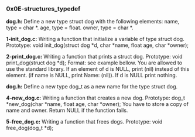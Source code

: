 ### 0x0E-structures_typedef


**dog.h:** Define a new type struct dog with the following elements:
name, type = char *.
age, type = float.
owner, type = char *.


**1-init_dog.c:** Writing a function that initialize a variable of type struct dog.
Prototype: void init_dog(struct dog *d, char *name, float age, char *owner);


**2-print_dog.c:** Writing a function that prints a struct dog.
Prototype: void print_dog(struct dog *d);
Format: see example bellow.
You are allowed to use the standard library.
If an element of d is NULL, print (nil) instead of this element. (if name is NULL, print Name: (nil)).
If d is NULL print nothing.


**dog.h:** Define a new type dog_t as a new name for the type struct dog.


**4-new_dog.c:** Writing a function that creates a new dog.
Prototype: dog_t *new_dog(char *name, float age, char *owner);
You have to store a copy of name and owner.
Return NULL if the function fails.


**5-free_dog.c:** Writing a function that frees dogs.
Prototype: void free_dog(dog_t *d);

